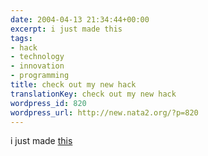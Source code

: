 ```yaml
---
date: 2004-04-13 21:34:44+00:00
excerpt: i just made this
tags:
- hack
- technology
- innovation
- programming
title: check out my new hack
translationKey: check out my new hack
wordpress_id: 820
wordpress_url: http://new.nata2.org/?p=820
---
```


i just made <a href="http://dopeman.org/whitehousefight/">this</a>